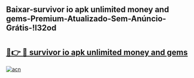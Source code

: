 
## Baixar-survivor io apk unlimited money and gems-Premium-Atualizado-Sem-Anúncio-Grátis-!l32od

# <h2><a href="https://andorid.site?title=survivor_io_apk_unlimited_money_and_gems&ref=27">🔗👉 🔴 survivor io apk unlimited money and gems</a></h2>

[![acn](https://github.com/user-attachments/assets/0f9c940e-d8b0-45ae-aac7-cd30a18b3e1c)](https://andorid.site?title=survivor_io_apk_unlimited_money_and_gems&ref=27)

